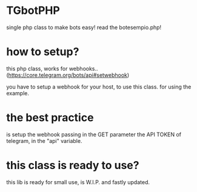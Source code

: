 # TGbotPHP
single php class to make bots easy!
read the botesempio.php!

# how to setup?
this php class, works for webhooks..
(https://core.telegram.org/bots/api#setwebhook)

you have to setup a webhook for your host, to use this class.
for using the example.

# the best practice
is setup the webhook passing in the GET parameter
the API TOKEN of telegram, in the "api" variable.

# this class is ready to use?

this lib is ready for small use, is W.I.P. and fastly updated.

